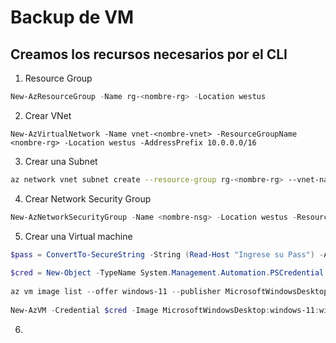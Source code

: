 # Backup de VM

## Creamos los recursos necesarios por el CLI

1. Resource Group
```powershell
New-AzResourceGroup -Name rg-<nombre-rg> -Location westus
```
    
2. Crear VNet
```
New-AzVirtualNetwork -Name vnet-<nombre-vnet> -ResourceGroupName <nombre-rg> -Location westus -AddressPrefix 10.0.0.0/16
```
    
3. Crear una Subnet
```bash
az network vnet subnet create --resource-group rg-<nombre-rg> --vnet-name vnet-<nombre-vnet> --name subnet-0 --address-prefixes 10.0.0.0/24  
```
    
4. Crear Network Security Group
```powershell
New-AzNetworkSecurityGroup -Name <nombre-nsg> -Location westus -ResourceGroupName <nombre-rg>

```

5. Crear una Virtual machine
```powershell
$pass = ConvertTo-SecureString -String (Read-Host "Ingrese su Pass") -AsPlainText -Force
    
$cred = New-Object -TypeName System.Management.Automation.PSCredential -ArgumentList "AzureUser", $pass
    
az vm image list --offer windows-11 --publisher MicrosoftWindowsDesktop --sku win11pro --location westus --all --output table
    
New-AzVM -Credential $cred -Image MicrosoftWindowsDesktop:windows-11:win11-24h2-pro:latest  -Location westus -Name vm-az104 -OpenPorts 3389 -PublicIpAddressName Ip-vm-az104 -ResourceGroupName rg-az104-clase-08 -SecurityGroupName nsg-az104 -SubnetName subnet-0 -VirtualNetworkName vnet-az104-0
```

6. 
